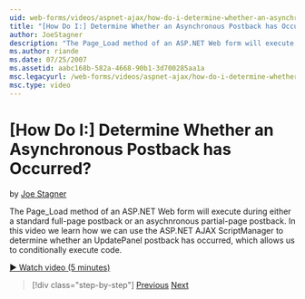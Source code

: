 ```yaml
---
uid: web-forms/videos/aspnet-ajax/how-do-i-determine-whether-an-asynchronous-postback-has-occurred
title: "[How Do I:] Determine Whether an Asynchronous Postback has Occurred? | Microsoft Docs"
author: JoeStagner
description: "The Page_Load method of an ASP.NET Web form will execute during either a standard full-page postback or an asychnronous partial-page postback. In this video..."
ms.author: riande
ms.date: 07/25/2007
ms.assetid: aabc168b-582a-4668-90b1-3d700285aa1a
msc.legacyurl: /web-forms/videos/aspnet-ajax/how-do-i-determine-whether-an-asynchronous-postback-has-occurred
msc.type: video
---
```

# [How Do I:] Determine Whether an Asynchronous Postback has Occurred?

by [Joe Stagner](https://github.com/JoeStagner)

The Page\_Load method of an ASP.NET Web form will execute during either a standard full-page postback or an asychnronous partial-page postback. In this video we learn how we can use the ASP.NET AJAX ScriptManager to determine whether an UpdatePanel postback has occurred, which allows us to conditionally execute code.

[&#9654; Watch video (5 minutes)](https://channel9.msdn.com/Blogs/ASP-NET-Site-Videos/how-do-i-determine-whether-an-asynchronous-postback-has-occurred)

> [!div class="step-by-step"]
> [Previous](how-do-i-use-javascript-to-refresh-an-aspnet-ajax-updatepanel.md)
> [Next](how-do-i-use-the-conditional-updatemode-of-the-updatepanel.md)

